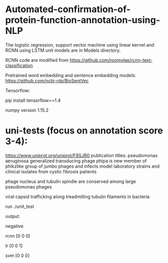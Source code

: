 # Automated-confirmation-of-protein-function-annotation-using-NLP

The logistic regression, support vector machine using linear kernel and RCNN using LSTM unit models are in Models directory. 

RCNN code are modified from https://github.com/roomylee/rcnn-text-classification


Pretrained word embedding and sentence embedding models: https://github.com/ncbi-nlp/BioSentVec

Tensorflow:

pip install tensorflow==1.4

numpy version 1.15.2

# uni-tests (focus on annotation score 3-4):
https://www.uniprot.org/uniprot/F8SJR0
publication titles:
pseudomonas aeruginosa generalized transducing phage phipa is new member of phikzlike group of jumbo phages and infects model laboratory strains and clinical isolates from cystic fibrosis patients

phage nucleus and tubulin spindle are conserved among large pseudomonas phages

viral capsid trafficking along treadmilling tubulin filaments in bacteria

run ./unit_test

output:

negative

rcnn [0 0 0]

lr [0 0 1]

svm [0 0 0]

